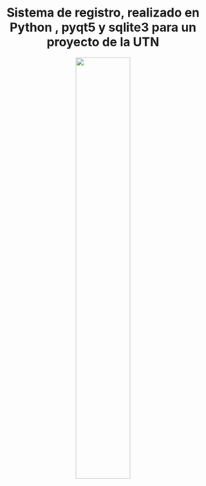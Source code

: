 
<h1 align="center"> Sistema de registro, realizado en Python , pyqt5 y sqlite3 para un proyecto de la UTN </h1>
<p align="center">
  <img width="50%" 
src="https://www.akademus.es/blog/wp-content/uploads/2018/10/python-800x600.png" />
</p>
